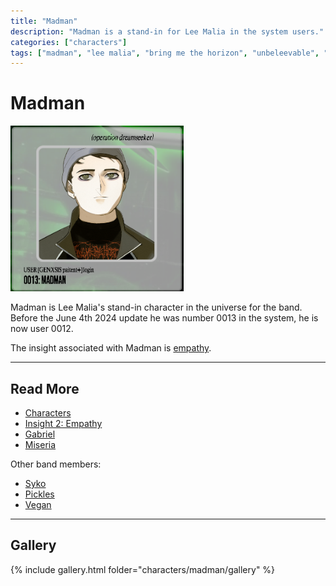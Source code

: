 ```yaml
---
title: "Madman"
description: "Madman is a stand-in for Lee Malia in the system users."
categories: ["characters"]
tags: ["madman", "lee malia", "bring me the horizon", "unbeleevable", "bmth"]
---
```


# Madman

![Madman's avatar](../../Resources/characters/madman/madman.png)

Madman is Lee Malia's stand-in character in the universe for the band. Before the June 4th 2024 
update he was number 0013 in the system, he is now user 0012.

The insight associated with Madman is [empathy](../lore/insight2-empathy).

***

## Read More

- [Characters](../characters)
- [Insight 2: Empathy](../lore/insight2-empathy)
- [Gabriel](gabriel)
- [Miseria](miseria)

Other band members:

- [Syko](syko)
- [Pickles](pickles)
- [Vegan](vegan)

***

## Gallery

{% include gallery.html folder="characters/madman/gallery" %}
